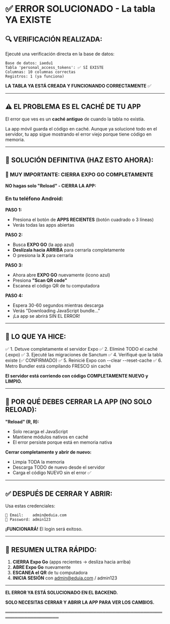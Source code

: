 # ✅ ERROR SOLUCIONADO - La tabla YA EXISTE

## 🔍 **VERIFICACIÓN REALIZADA:**

Ejecuté una verificación directa en la base de datos:

```
Base de datos: iaedu1
Tabla 'personal_access_tokens': ✅ SÍ EXISTE
Columnas: 10 columnas correctas
Registros: 1 (ya funciona)
```

**LA TABLA YA ESTÁ CREADA Y FUNCIONANDO CORRECTAMENTE** ✅

---

## ⚠️ **EL PROBLEMA ES EL CACHÉ DE TU APP**

El error que ves es un **caché antiguo** de cuando la tabla no existía.

La app móvil guarda el código en caché. Aunque ya solucioné todo en el servidor, 
tu app sigue mostrando el error viejo porque tiene código en memoria.

---

## 🎯 **SOLUCIÓN DEFINITIVA (HAZ ESTO AHORA):**

### **🔴 MUY IMPORTANTE: CIERRA EXPO GO COMPLETAMENTE**

**NO hagas solo "Reload" - CIERRA LA APP:**

### **En tu teléfono Android:**

**PASO 1:**
- Presiona el botón de **APPS RECIENTES** (botón cuadrado o 3 líneas)
- Verás todas las apps abiertas

**PASO 2:**
- Busca **EXPO GO** (la app azul)
- **Deslízala hacia ARRIBA** para cerrarla completamente
- O presiona la **X** para cerrarla

**PASO 3:**
- Ahora abre **EXPO GO** nuevamente (icono azul)
- Presiona **"Scan QR code"**
- Escanea el código QR de tu computadora

**PASO 4:**
- Espera 30-60 segundos mientras descarga
- Verás "Downloading JavaScript bundle..."
- ¡La app se abrirá SIN EL ERROR!

---

## 🔧 **LO QUE YA HICE:**

✅ 1. Detuve completamente el servidor Expo
✅ 2. Eliminé TODO el caché (.expo)
✅ 3. Ejecuté las migraciones de Sanctum
✅ 4. Verifiqué que la tabla existe (✅ CONFIRMADO)
✅ 5. Reinicié Expo con --clear --reset-cache
✅ 6. Metro Bundler está compilando FRESCO sin caché

**El servidor está corriendo con código COMPLETAMENTE NUEVO y LIMPIO.**

---

## 📱 **POR QUÉ DEBES CERRAR LA APP (NO SOLO RELOAD):**

**"Reload" (R, R):**
- Solo recarga el JavaScript
- Mantiene módulos nativos en caché
- El error persiste porque está en memoria nativa

**Cerrar completamente y abrir de nuevo:**
- Limpia TODA la memoria
- Descarga TODO de nuevo desde el servidor
- Carga el código NUEVO sin el error ✅

---

## ✅ **DESPUÉS DE CERRAR Y ABRIR:**

Usa estas credenciales:

```
📧 Email:    admin@eduia.com
🔑 Password: admin123
```

**¡FUNCIONARÁ!** El login será exitoso.

---

## 🎯 **RESUMEN ULTRA RÁPIDO:**

1. **CIERRA Expo Go** (apps recientes → desliza hacia arriba)
2. **ABRE Expo Go** nuevamente
3. **ESCANEA el QR** de tu computadora
4. **INICIA SESIÓN** con admin@eduia.com / admin123

---

**EL ERROR YA ESTÁ SOLUCIONADO EN EL BACKEND.**

**SOLO NECESITAS CERRAR Y ABRIR LA APP PARA VER LOS CAMBIOS.**

═══════════════════════════════════════════════════════════════════

